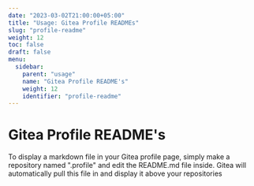 ```yaml
---
date: "2023-03-02T21:00:00+05:00"
title: "Usage: Gitea Profile READMEs"
slug: "profile-readme"
weight: 12
toc: false
draft: false
menu:
  sidebar:
    parent: "usage"
    name: "Gitea Profile README's"
    weight: 12
    identifier: "profile-readme"
---
```


# Gitea Profile README's

To display a markdown file in your Gitea profile page, simply make a repository named ".profile" and edit the README.md file inside. Gitea will automatically pull this file in and display it above your repositories
